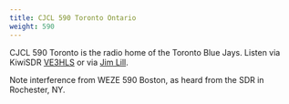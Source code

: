 ```yaml
---
title: CJCL 590 Toronto Ontario
weight: 590
---
```

CJCL 590 Toronto is the radio home of the Toronto Blue Jays.
Listen via KiwiSDR [VE3HLS] or via [Jim Lill].

Note interference from WEZE 590 Boston, as heard from the
SDR in Rochester, NY.

[VE3HLS]:http://ve3hls.proxy.kiwisdr.com:8073/?f=590.00amz10
[Jim Lill]:http://rx.jimlill.com:8073/?f=590.00amz10
